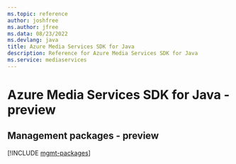 ```yaml
---
ms.topic: reference
author: joshfree
ms.author: jfree
ms.data: 08/23/2022
ms.devlang: java
title: Azure Media Services SDK for Java
description: Reference for Azure Media Services SDK for Java
ms.service: mediaservices
---
```

# Azure Media Services SDK for Java - preview

## Management packages - preview
[!INCLUDE [mgmt-packages](media-services-mgmt-index.md)]